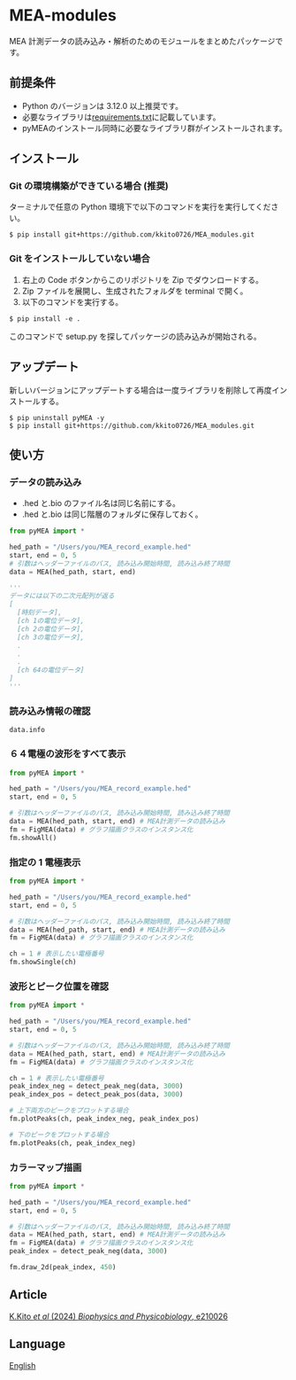 # MEA-modules

MEA 計測データの読み込み・解析のためのモジュールをまとめたパッケージです。

## 前提条件

- Python のバージョンは 3.12.0 以上推奨です。
- 必要なライブラリは[requirements.txt](https://github.com/kkito0726/MEA_modules/blob/main/requirements.txt)に記載しています。
- pyMEAのインストール同時に必要なライブラリ群がインストールされます。

## インストール

### Git の環境構築ができている場合 (推奨)

ターミナルで任意の Python 環境下で以下のコマンドを実行を実行してください。

```
$ pip install git+https://github.com/kkito0726/MEA_modules.git
```

### Git をインストールしていない場合

1. 右上の Code ボタンからこのリポジトリを Zip でダウンロードする。
2. Zip ファイルを展開し、生成されたフォルダを terminal で開く。
3. 以下のコマンドを実行する。

```
$ pip install -e .
```

このコマンドで setup.py を探してパッケージの読み込みが開始される。

## アップデート

新しいバージョンにアップデートする場合は一度ライブラリを削除して再度インストールする。

```
$ pip uninstall pyMEA -y
$ pip install git+https://github.com/kkito0726/MEA_modules.git
```

## 使い方

### データの読み込み

- .hed と.bio のファイル名は同じ名前にする。
- .hed と.bio は同じ階層のフォルダに保存しておく。

```python
from pyMEA import *

hed_path = "/Users/you/MEA_record_example.hed"
start, end = 0, 5
# 引数はヘッダーファイルのパス, 読み込み開始時間, 読み込み終了時間
data = MEA(hed_path, start, end)

'''
データには以下の二次元配列が返る
[
  [時刻データ],
  [ch 1の電位データ],
  [ch 2の電位データ],
  [ch 3の電位データ],
  .
  .
  .
  [ch 64の電位データ]
]
'''
```

### 読み込み情報の確認

```
data.info
```

### ６４電極の波形をすべて表示

```python
from pyMEA import *

hed_path = "/Users/you/MEA_record_example.hed"
start, end = 0, 5

# 引数はヘッダーファイルのパス, 読み込み開始時間, 読み込み終了時間
data = MEA(hed_path, start, end) # MEA計測データの読み込み
fm = FigMEA(data) # グラフ描画クラスのインスタンス化
fm.showAll()
```

### 指定の 1 電極表示

```python
from pyMEA import *

hed_path = "/Users/you/MEA_record_example.hed"
start, end = 0, 5

# 引数はヘッダーファイルのパス, 読み込み開始時間, 読み込み終了時間
data = MEA(hed_path, start, end) # MEA計測データの読み込み
fm = FigMEA(data) # グラフ描画クラスのインスタンス化

ch = 1 # 表示したい電極番号
fm.showSingle(ch)
```

### 波形とピーク位置を確認

```python
from pyMEA import *

hed_path = "/Users/you/MEA_record_example.hed"
start, end = 0, 5

# 引数はヘッダーファイルのパス, 読み込み開始時間, 読み込み終了時間
data = MEA(hed_path, start, end) # MEA計測データの読み込み
fm = FigMEA(data) # グラフ描画クラスのインスタンス化

ch = 1 # 表示したい電極番号
peak_index_neg = detect_peak_neg(data, 3000)
peak_index_pos = detect_peak_pos(data, 3000)

# 上下両方のピークをプロットする場合
fm.plotPeaks(ch, peak_index_neg, peak_index_pos)

# 下のピークをプロットする場合
fm.plotPeaks(ch, peak_index_neg)
```

### カラーマップ描画

```python
from pyMEA import *

hed_path = "/Users/you/MEA_record_example.hed"
start, end = 0, 5

# 引数はヘッダーファイルのパス, 読み込み開始時間, 読み込み終了時間
data = MEA(hed_path, start, end) # MEA計測データの読み込み
fm = FigMEA(data) # グラフ描画クラスのインスタンス化
peak_index = detect_peak_neg(data, 3000)

fm.draw_2d(peak_index, 450)
```

## Article
[K.Kito *et al* (2024) *Biophysics and Physicobiology*, e210026](https://doi.org/10.2142/biophysico.bppb-v21.0026)

## Language
[English](./README.md)

